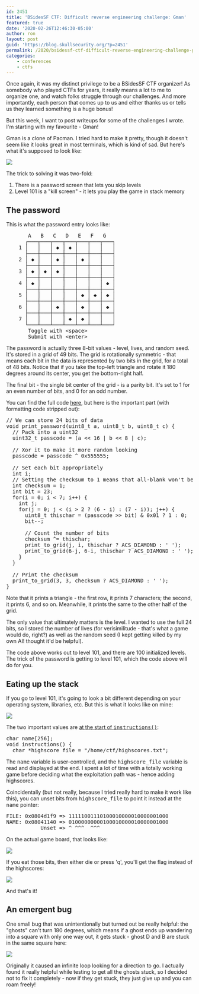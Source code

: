 ```yaml
---
id: 2451
title: 'BSidesSF CTF: Difficult reverse engineering challenge: Gman'
featured: true
date: '2020-02-26T12:46:30-05:00'
author: ron
layout: post
guid: 'https://blog.skullsecurity.org/?p=2451'
permalink: /2020/bsidessf-ctf-difficult-reverse-engineering-challenge-gman
categories:
    - conferences
    - ctfs
---
```


Once again, it was my distinct privilege to be a BSidesSF CTF organizer! As somebody who played CTFs for years, it really means a lot to me to organize one, and watch folks struggle through our challenges. And more importantly, each person that comes up to us and either thanks us or tells us they learned something is a huge bonus!

But this week, I want to post writeups for some of the challenges I wrote. I'm starting with my favourite - Gman!
<!--more-->
Gman is a clone of Pacman. I tried hard to make it pretty, though it doesn't seem like it looks great in most terminals, which is kind of sad. But here's what it's supposed to look like:

<img src="/blogdata/gman-1.png" />

The trick to solving it was two-fold:

<ol>
<li>There is a password screen that lets you skip levels</li>
<li>Level 101 is a "kill screen" - it lets you play the game in stack memory</li>
</ol>

<h2>The password</h2>

This is what the password entry looks like:

<pre>
       A   B   C   D   E   F   G
      ┌───┬───┬───┬───┬───┬───┬───┐
    1 │   │   │ ◆ │ ◆ │   │   │   │
      ├───┼───┼───┼───┼───┼───┼───┤
    2 │ ◆ │   │ ◆ │   │ ◆ │   │   │
      ├───┼───┼───┼───┼───┼───┼───┤
    3 │ ◆ │ ◆ │ ◆ │   │   │   │   │
      ├───┼───┼───┼───┼───┼───┼───┤
    4 │ ◆ │   │   │   │   │   │ ◆ │
      ├───┼───┼───┼───┼───┼───┼───┤
    5 │   │   │   │   │ ◆ │ ◆ │ ◆ │
      ├───┼───┼───┼───┼───┼───┼───┤
    6 │   │   │ ◆ │   │ ◆ │   │ ◆ │
      ├───┼───┼───┼───┼───┼───┼───┤
    7 │   │   │   │ ◆ │ ◆ │   │   │
      └───┴───┴───┴───┴───┴───┴───┘
       Toggle with &lt;space&gt;
       Submit with &lt;enter&gt;
</pre>

The password is actually three 8-bit values - level, lives, and random seed. It's stored in a grid of 49 bits. The grid is rotationally symmetric - that means each bit in the data is represented by two bits in the grid, for a total of 48 bits. Notice that if you take the top-left triangle and rotate it 180 degrees around its center, you get the bottom-right half.

The final bit - the single bit center of the grid - is a parity bit. It's set to 1 for an even number of bits, and 0 for an odd number.

You can find the full code <a href="https://github.com/BSidesSF/ctf-2020-release/blob/master/gman/challenge/src/password.c#L75">here</a>, but here is the important part (with formatting code stripped out):

<pre>
// We can store 24 bits of data
void print_password(uint8_t a, uint8_t b, uint8_t c) {
  // Pack into a uint32
  uint32_t passcode = (a << 16 | b << 8 | c);

  // Xor it to make it more random looking
  passcode = passcode ^ 0x555555;

  // Set each bit appropriately
  int i;
  // Setting the checksum to 1 means that all-blank won't be valid
  int checksum = 1;
  int bit = 23;
  for(i = 0; i < 7; i++) {
    int j;
    for(j = 0; j < (i > 2 ? (6 - i) : (7 - i)); j++) {
      uint8_t thischar = (passcode >> bit) & 0x01 ? 1 : 0;
      bit--;

      // Count the number of bits
      checksum ^= thischar;
      print_to_grid(j, i, thischar ? ACS_DIAMOND : ' ');
      print_to_grid(6-j, 6-i, thischar ? ACS_DIAMOND : ' ');
    }
  }

  // Print the checksum
  print_to_grid(3, 3, checksum ? ACS_DIAMOND : ' ');
}
</pre>

Note that it prints a triangle - the first row, it prints 7 characters; the second, it prints 6, and so on. Meanwhile, it prints the same to the other half of the grid.

The only value that ultimately matters is the level. I wanted to use the full 24 bits, so I stored the number of lives (for verisimilitude - that's what a game would do, right?) as well as the random seed (I kept getting killed by my own AI! thought it'd be helpful).

The code above works out to level 101, and there are 100 initialized levels. The trick of the password is getting to level 101, which the code above will do for you.

<h2>Eating up the stack</h2>

If you go to level 101, it's going to look a bit different depending on your operating system, libraries, etc. But this is what it looks like on mine:

<img src="/blogdata/gman-2.png" />

The two important values are <a href="https://github.com/BSidesSF/ctf-2020-release/blob/master/gman/challenge/src/gman.c#L800">at the start of <tt>instructions()</tt></a>:

<pre>
char name[256];
void instructions() {
  char *highscore_file = "/home/ctf/highscores.txt";
</pre>

The <tt>name</tt> variable is user-controlled, and the <tt>highscore_file</tt> variable is read and displayed at the end. I spent a lot of time with a totally working game before deciding what the exploitation path was - hence adding highscores.

Coincidentally (but not really, because I tried really hard to make it work like this), you can unset bits from <tt>highscore_file</tt> to point it instead at the <tt>name</tt> pointer:

<pre>
FILE: 0x0804d1f9 => 11111001110100010000010000001000
NAME: 0x08041140 => 01000000000100010000010000001000
           Unset => ^ ^^^  ^^^
</pre>

On the actual game board, that looks like:

<img src="/blogdata/gman-3.png" />

If you eat those bits, then either die or press 'q', you'll get the flag instead of the highscores:

<img src="/blogdata/gman-4.png" />

And that's it!

<h2>An emergent bug</h2>

One small bug that was unintentionally but turned out be really helpful: the "ghosts" can't turn 180 degrees, which means if a ghost ends up wandering into a square with only one way out, it gets stuck - ghost D and B are stuck in the same square here:

<img src="/blogdata/gman-3.png" />

Originally it caused an infinite loop looking for a direction to go. I actually found it really helpful while testing to get all the ghosts stuck, so I decided not to fix it completely - now if they get stuck, they just give up and you can roam freely!
